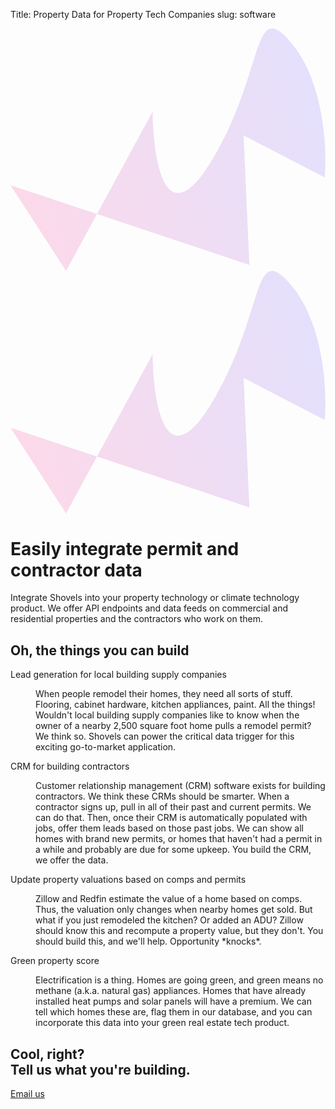 Title: Property Data for Property Tech Companies
slug: software

<div class="relative isolate overflow-hidden bg-gray-900 py-24 sm:py-32">
  <img src="https://images.unsplash.com/photo-1677098764438-97600f9d0c46?ixlib=rb-4.0.3&ixid=MnwxMjA3fDB8MHxwaG90by1wYWdlfHx8fGVufDB8fHx8&auto=format&fit=crop&crop=focalpoint&fp-y=.8&w=2830&h=1500&q=80&blend=34495E&sat=-50&exp=0&blend-mode=multiply" alt="" class="absolute inset-0 -z-10 h-full w-full object-cover">
  <svg viewBox="0 0 1097 845" aria-hidden="true" class="hidden transform-gpu blur-3xl sm:absolute sm:-top-10 sm:right-1/2 sm:-z-10 sm:mr-10 sm:block sm:w-[68.5625rem]">
    <path fill="url(#10724532-9d81-43d2-bb94-866e98dd6e42)" fill-opacity=".2" d="M301.174 646.641 193.541 844.786 0 546.172l301.174 100.469 193.845-356.855c1.241 164.891 42.802 431.935 199.124 180.978 195.402-313.696 143.295-588.18 284.729-419.266 113.148 135.13 124.068 367.989 115.378 467.527L811.753 372.553l20.102 451.119-530.681-177.031Z" />
    <defs>
      <linearGradient id="10724532-9d81-43d2-bb94-866e98dd6e42" x1="1097.04" x2="-141.165" y1=".22" y2="363.075" gradientUnits="userSpaceOnUse">
        <stop stop-color="#776FFF" />
        <stop offset="1" stop-color="#FF4694" />
      </linearGradient>
    </defs>
  </svg>
  <svg viewBox="0 0 1097 845" aria-hidden="true" class="absolute left-1/2 -top-52 -z-10 w-[68.5625rem] -translate-x-1/2 transform-gpu blur-3xl sm:top-[-28rem] sm:ml-16 sm:translate-x-0">
    <path fill="url(#8ddc7edb-8983-4cd7-bccb-79ad21097d70)" fill-opacity=".2" d="M301.174 646.641 193.541 844.786 0 546.172l301.174 100.469 193.845-356.855c1.241 164.891 42.802 431.935 199.124 180.978 195.402-313.696 143.295-588.18 284.729-419.266 113.148 135.13 124.068 367.989 115.378 467.527L811.753 372.553l20.102 451.119-530.681-177.031Z" />
    <defs>
      <linearGradient id="8ddc7edb-8983-4cd7-bccb-79ad21097d70" x1="1097.04" x2="-141.165" y1=".22" y2="363.075" gradientUnits="userSpaceOnUse">
        <stop stop-color="#776FFF" />
        <stop offset="1" stop-color="#FF4694" />
      </linearGradient>
    </defs>
  </svg>
  <div class="mx-auto max-w-7xl px-6 lg:px-8">
    <div class="mx-auto max-w-2xl lg:mx-0">
      <h1 class="text-4xl font-bold tracking-tight text-white sm:text-6xl">Easily integrate permit and contractor data</h1>
      <p class="mt-6 text-lg leading-8 text-gray-300">Integrate Shovels into your property technology or climate technology product. We offer API endpoints and data feeds on commercial and residential properties and the contractors who work on them.</p>
    </div>
  </div>
</div>
<div class="bg-white">
  <div class="mx-auto max-w-7xl divide-y divide-gray-900/10 px-6 py-12 sm:py-16 lg:py-20 lg:px-8">
    <h2 class="text-2xl font-bold leading-10 tracking-tight text-gray-900">Oh, the things you can build</h2>
    <dl class="mt-10 space-y-8 divide-y divide-gray-900/10">
      <div class="pt-8 lg:grid lg:grid-cols-12 lg:gap-8">
        <dt class="text-base font-semibold leading-7 text-gray-900 lg:col-span-5">Lead generation for local building supply companies</dt>
        <dd class="mt-4 lg:col-span-7 lg:mt-0">
          <p class="text-base leading-7 text-gray-600">When people remodel their homes, they need all sorts of stuff. Flooring, cabinet hardware, kitchen appliances, paint. All the things! Wouldn't local building supply companies like to know when the owner of a nearby 2,500 square foot home pulls a remodel permit? We think so. Shovels can power the critical data trigger for this exciting go-to-market application.</p>
        </dd>
      </div>
      <div class="pt-8 lg:grid lg:grid-cols-12 lg:gap-8">
        <dt class="text-base font-semibold leading-7 text-gray-900 lg:col-span-5">CRM for building contractors</dt>
        <dd class="mt-4 lg:col-span-7 lg:mt-0">
          <p class="text-base leading-7 text-gray-600">Customer relationship management (CRM) software exists for building contractors. We think these CRMs should be smarter. When a contractor signs up, pull in all of their past and current permits. We can do that. Then, once their CRM is automatically populated with jobs, offer them leads based on those past jobs. We can show all homes with brand new permits, or homes that haven't had a permit in a while and probably are due for some upkeep. You build the CRM, we offer the data.</p>
        </dd>
      </div>
      <div class="pt-8 lg:grid lg:grid-cols-12 lg:gap-8">
        <dt class="text-base font-semibold leading-7 text-gray-900 lg:col-span-5">Update property valuations based on comps <span class="italic font-semibold">and</span> permits</dt>
        <dd class="mt-4 lg:col-span-7 lg:mt-0">
          <p class="text-base leading-7 text-gray-600">Zillow and Redfin estimate the value of a home based on comps. Thus, the valuation only changes when nearby homes get sold. But what if you just remodeled the kitchen? Or added an ADU? Zillow should know this and recompute a property value, but they don't. You should build this, and we'll help. Opportunity *knocks*.</p>
        </dd>
      </div>
      <div class="pt-8 lg:grid lg:grid-cols-12 lg:gap-8">
        <dt class="text-base font-semibold leading-7 text-gray-900 lg:col-span-5">Green property score</dt>
        <dd class="mt-4 lg:col-span-7 lg:mt-0">
          <p class="text-base leading-7 text-gray-600">Electrification is a thing. Homes are going green, and green means no methane (a.k.a. natural gas) appliances. Homes that have already installed heat pumps and solar panels will have a premium. We can tell which homes these are, flag them in our database, and you can incorporate this data into your green real estate tech product.</p>
        </dd>
      </div>
    </dl>
  </div>
</div>
<div class="bg-slate-100">
  <div class="mx-auto max-w-7xl px-6 py-24 sm:py-32 lg:flex lg:items-center lg:justify-between lg:px-8">
    <h2 class="text-3xl font-bold tracking-tight text-gray-900 sm:text-4xl">Cool, right?<br>Tell us what you're building.</h2>
    <div class="mt-10 flex items-center gap-x-6 lg:mt-0 lg:flex-shrink-0">
      <a href="mailto:sales@shovels.ai?subject=I'm building something cool" class="rounded-md bg-slate-600 px-3.5 py-2.5 text-sm font-semibold text-white shadow-sm hover:bg-slate-500 focus-visible:outline focus-visible:outline-2 focus-visible:outline-offset-2 focus-visible:outline-slate-600">Email us</a>
    </div>
  </div>
</div>
